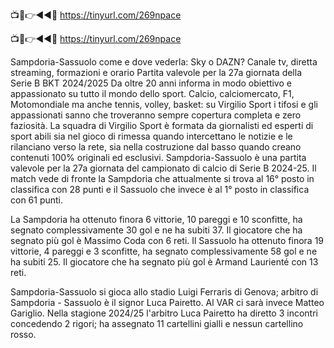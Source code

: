 📺📱👉◄◄🔴 https://tinyurl.com/269npace

📺📱👉◄◄🔴 https://tinyurl.com/269npace


Sampdoria-Sassuolo come e dove vederla: Sky o DAZN? Canale tv, diretta streaming, formazioni e orario
Partita valevole per la 27a giornata della Serie B BKT 2024/2025
Da oltre 20 anni informa in modo obiettivo e appassionato su tutto il mondo dello sport. Calcio, calciomercato, F1, Motomondiale ma anche tennis, volley, basket: su Virgilio Sport i tifosi e gli appassionati sanno che troveranno sempre copertura completa e zero faziosità. La squadra di Virgilio Sport è formata da giornalisti ed esperti di sport abili sia nel gioco di rimessa quando intercettano le notizie e le rilanciano verso la rete, sia nella costruzione dal basso quando creano contenuti 100% originali ed esclusivi.
Sampdoria-Sassuolo è una partita valevole per la 27a giornata del campionato di calcio di Serie B 2024-25. Il match vede di fronte la Sampdoria che attualmente si trova al 16° posto in classifica con 28 punti e il Sassuolo che invece è al 1° posto in classifica con 61 punti.

La Sampdoria ha ottenuto finora 6 vittorie, 10 pareggi e 10 sconfitte, ha segnato complessivamente 30 gol e ne ha subiti 37. Il giocatore che ha segnato più gol è Massimo Coda con 6 reti.
Il Sassuolo ha ottenuto finora 19 vittorie, 4 pareggi e 3 sconfitte, ha segnato complessivamente 58 gol e ne ha subiti 25. Il giocatore che ha segnato più gol è Armand Laurienté con 13 reti.

Sampdoria-Sassuolo si gioca allo stadio Luigi Ferraris di Genova; arbitro di Sampdoria - Sassuolo è il signor Luca Pairetto. Al VAR ci sarà invece Matteo Gariglio. Nella stagione 2024/25 l'arbitro Luca Pairetto ha diretto 3 incontri concedendo 2 rigori; ha assegnato 11 cartellini gialli e nessun cartellino rosso.
